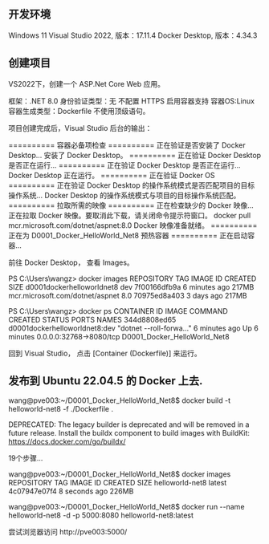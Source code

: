 

## 开发环境
Windows 11
Visual Studio 2022, 版本：17.11.4
Docker Desktop, 版本：4.34.3



## 创建项目
VS2022下，创建一个 ASP.Net Core Web 应用。

框架：.NET 8.0
身份验证类型：无
不配置 HTTPS
启用容器支持
容器OS:Linux
容器生成类型：Dockerfile
不使用顶级语句。


项目创建完成后，Visual Studio 后台的输出：

========== 容器必备项检查 ==========
正在验证是否安装了 Docker Desktop...
安装了 Docker Desktop。
========== 正在验证 Docker Desktop 是否正在运行... ==========
正在验证 Docker Desktop 是否正在运行...
Docker Desktop 正在运行。
========== 正在验证 Docker OS ==========
正在验证 Docker Desktop 的操作系统模式是否匹配项目的目标操作系统...
Docker Desktop 的操作系统模式与项目的目标操作系统匹配。
========== 拉取所需的映像 ==========
正在检查缺少的 Docker 映像...
正在拉取 Docker 映像。要取消此下载，请关闭命令提示符窗口。
docker pull mcr.microsoft.com/dotnet/aspnet:8.0
Docker 映像准备就绪。
========== 正在为 D0001_Docker_HelloWorld_Net8 预热容器 ==========
正在启动容器...




前往 Docker Desktop， 查看 Images。

PS C:\Users\wangz> docker images
REPOSITORY                        TAG       IMAGE ID       CREATED         SIZE
d0001dockerhelloworldnet8         dev       7f00166dfb9a   6 minutes ago   217MB
mcr.microsoft.com/dotnet/aspnet   8.0       70975ed8a403   3 days ago      217MB


PS C:\Users\wangz> docker ps
CONTAINER ID   IMAGE                           COMMAND                   CREATED         STATUS         PORTS
          NAMES
344d8808ed65   d0001dockerhelloworldnet8:dev   "dotnet --roll-forwa…"   6 minutes ago   Up 6 minutes   0.0.0.0:32768->8080/tcp   D0001_Docker_HelloWorld_Net8




回到 Visual Studio， 点击 [Container (Dockerfile)] 来运行。




## 发布到 Ubuntu 22.04.5 的 Docker 上去.


wang@pve003:~/D0001_Docker_HelloWorld_Net8$ docker build -t helloworld-net8 -f ./Dockerfile .

DEPRECATED: The legacy builder is deprecated and will be removed in a future release.
            Install the buildx component to build images with BuildKit:
            https://docs.docker.com/go/buildx/
			
19个步骤...


wang@pve003:~/D0001_Docker_HelloWorld_Net8$ docker images
REPOSITORY                        TAG            IMAGE ID       CREATED          SIZE
helloworld-net8                   latest         4c07947e07f4   8 seconds ago    226MB



wang@pve003:~/D0001_Docker_HelloWorld_Net8$ docker run --name helloworld-net8 -d -p 5000:8080 helloworld-net8:latest


尝试浏览器访问 
http://pve003:5000/

